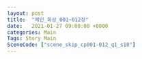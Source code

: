 ```yaml
---
layout: post
title:  "메인_회상_001~012장"
date:   2021-01-27 09:00:00 +0000
categories: Main
Tags: Story Main
SceneCode: ["scene_skip_cp001-012_q1_s10"]
---
```

